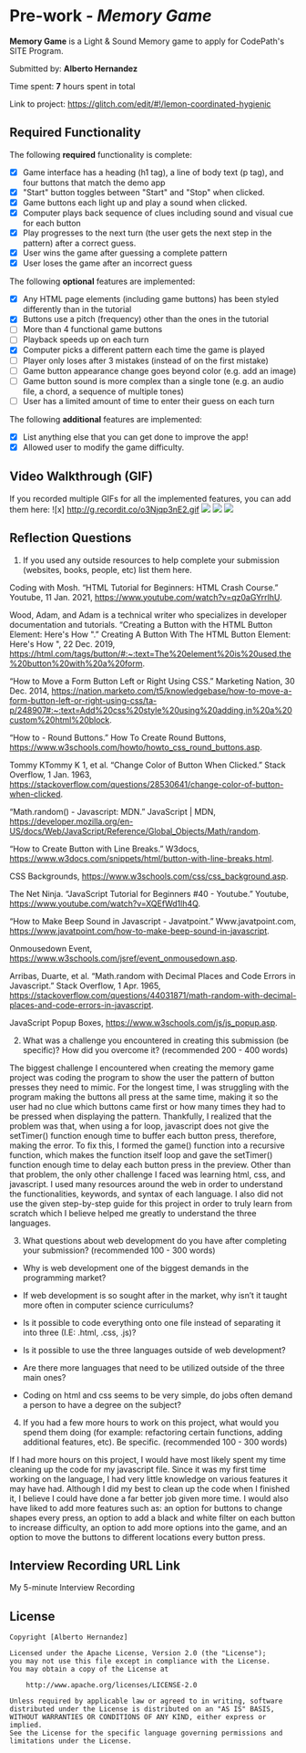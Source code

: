 # Pre-work - *Memory Game*

**Memory Game** is a Light & Sound Memory game to apply for CodePath's SITE Program. 

Submitted by: **Alberto Hernandez**

Time spent: **7** hours spent in total

Link to project: https://glitch.com/edit/#!/lemon-coordinated-hygienic

## Required Functionality

The following **required** functionality is complete:

* [x] Game interface has a heading (h1 tag), a line of body text (p tag), and four buttons that match the demo app
* [x] "Start" button toggles between "Start" and "Stop" when clicked. 
* [x] Game buttons each light up and play a sound when clicked. 
* [x] Computer plays back sequence of clues including sound and visual cue for each button
* [x] Play progresses to the next turn (the user gets the next step in the pattern) after a correct guess. 
* [x] User wins the game after guessing a complete pattern
* [x] User loses the game after an incorrect guess

The following **optional** features are implemented:

* [x] Any HTML page elements (including game buttons) has been styled differently than in the tutorial
* [x] Buttons use a pitch (frequency) other than the ones in the tutorial
* [ ] More than 4 functional game buttons
* [ ] Playback speeds up on each turn
* [x] Computer picks a different pattern each time the game is played
* [ ] Player only loses after 3 mistakes (instead of on the first mistake)
* [ ] Game button appearance change goes beyond color (e.g. add an image)
* [ ] Game button sound is more complex than a single tone (e.g. an audio file, a chord, a sequence of multiple tones)
* [ ] User has a limited amount of time to enter their guess on each turn

The following **additional** features are implemented:

- [x] List anything else that you can get done to improve the app!
- [x] Allowed user to modify the game difficulty. 

## Video Walkthrough (GIF)

If you recorded multiple GIFs for all the implemented features, you can add them here:
![x] http://g.recordit.co/o3Njqp3nE2.gif
![](gif2-link-here)
![](gif3-link-here)
![](gif4-link-here)

## Reflection Questions
1. If you used any outside resources to help complete your submission (websites, books, people, etc) list them here. 

Coding with Mosh. “HTML Tutorial for Beginners: HTML Crash Course.” Youtube, 11 Jan. 2021, https://www.youtube.com/watch?v=qz0aGYrrlhU. 

Wood, Adam, and Adam is a technical writer who specializes in developer documentation and tutorials. “Creating a Button with the HTML Button Element: Here's How ".” Creating A Button With The HTML Button Element: Here's How ", 22 Dec. 2019, https://html.com/tags/button/#:~:text=The%20element%20is%20used,the%20button%20with%20a%20form.

“How to Move a Form Button Left or Right Using CSS.” Marketing Nation, 30 Dec. 2014, https://nation.marketo.com/t5/knowledgebase/how-to-move-a-form-button-left-or-right-using-css/ta-p/248907#:~:text=Add%20css%20style%20using%20adding,in%20a%20custom%20html%20block.  

“How to - Round Buttons.” How To Create Round Buttons, https://www.w3schools.com/howto/howto_css_round_buttons.asp. 

Tommy KTommy K 1, et al. “Change Color of Button When Clicked.” Stack Overflow, 1 Jan. 1963, https://stackoverflow.com/questions/28530641/change-color-of-button-when-clicked. 

“Math.random() - Javascript: MDN.” JavaScript | MDN, https://developer.mozilla.org/en-US/docs/Web/JavaScript/Reference/Global_Objects/Math/random. 

“How to Create Button with Line Breaks.” W3docs, https://www.w3docs.com/snippets/html/button-with-line-breaks.html. 

CSS Backgrounds, https://www.w3schools.com/css/css_background.asp. 

The Net Ninja. “JavaScript Tutorial for Beginners #40 - Youtube.” Youtube, https://www.youtube.com/watch?v=XQEfWd1lh4Q. 

“How to Make Beep Sound in Javascript - Javatpoint.” Www.javatpoint.com, https://www.javatpoint.com/how-to-make-beep-sound-in-javascript. 

Onmousedown Event, https://www.w3schools.com/jsref/event_onmousedown.asp. 

Arribas, Duarte, et al. “Math.random with Decimal Places and Code Errors in Javascript.” Stack Overflow, 1 Apr. 1965, https://stackoverflow.com/questions/44031871/math-random-with-decimal-places-and-code-errors-in-javascript. 

JavaScript Popup Boxes, https://www.w3schools.com/js/js_popup.asp. 

2. What was a challenge you encountered in creating this submission (be specific)? How did you overcome it? (recommended 200 - 400 words) 

The biggest challenge I encountered when creating the memory game project was coding the program to show the user the pattern of button presses they need to mimic. For the longest time, I was struggling with the program making the buttons all press at the same time, making it so the user had no clue which buttons came first or how many times they had to be pressed when displaying the pattern. Thankfully, I realized that the problem was that, when using a for loop, javascript does not give the setTimer() function enough time to buffer each button press, therefore, making the error. To fix this, I formed the game() function into a recursive function, which makes the function itself loop and gave the setTimer() function enough time to delay each button press in the preview.  Other than that problem, the only other challenge I faced was learning html, css, and javascript. I used many resources around the web in order to understand the functionalities, keywords, and syntax of each language. I also did not use the given step-by-step guide for this project in order to truly learn from scratch which I believe helped me greatly to understand the three languages.

3. What questions about web development do you have after completing your submission? (recommended 100 - 300 words) 

- Why is web development one of the biggest demands in the programming market?

- If web development is so sought after in the market, why isn’t it taught more often in computer science curriculums?

- Is it possible to code everything onto one file instead of separating it into three (I.E: .html, .css, .js)?

- Is it possible to use the three languages outside of web development?

- Are there more languages that need to be utilized outside of the three main ones?

- Coding on html and css seems to be very simple, do jobs often demand a person to have a degree on the subject? 

4. If you had a few more hours to work on this project, what would you spend them doing (for example: refactoring certain functions, adding additional features, etc). Be specific. (recommended 100 - 300 words) 

If I had more hours on this project, I would have most likely spent my time cleaning up the code for my javascript file. Since it was my first time working on the language, I had very little knowledge on various features it may have had. Although I did my best to clean up the code when I finished it, I believe I could have done a far better job given more time. I would also have liked to add more features such as: an option for buttons to change shapes every press, an option to add a black and white filter on each button to increase difficulty, an option to add more options into the game, and an option to move the buttons to different locations every button press.

## Interview Recording URL Link

My 5-minute Interview Recording


## License

    Copyright [Alberto Hernandez]

    Licensed under the Apache License, Version 2.0 (the "License");
    you may not use this file except in compliance with the License.
    You may obtain a copy of the License at

        http://www.apache.org/licenses/LICENSE-2.0

    Unless required by applicable law or agreed to in writing, software
    distributed under the License is distributed on an "AS IS" BASIS,
    WITHOUT WARRANTIES OR CONDITIONS OF ANY KIND, either express or implied.
    See the License for the specific language governing permissions and
    limitations under the License.
